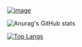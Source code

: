 [![image](https://img.shields.io/badge/Telegram-2CA5E0?style=for-the-badge&logo=telegram&logoColor=white)](http://t.me/pav_kozlov)

![Anurag's GitHub stats](https://github-readme-stats.vercel.app/api?username=itpavelkozlov&count_private=true&show_icons=true&exclude_repo=coursera-python)

[![Top Langs](https://github-readme-stats.vercel.app/api/top-langs/?username=itpavelkozlov)](https://github.com/anuraghazra/github-readme-stats&exclude_repo=coursera-python)
